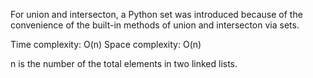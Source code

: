 For union and intersecton, a Python set was introduced because of the convenience of the built-in methods of union and intersecton via sets.

Time complexity: O(n)
Space complexity: O(n)

n is the number of the total elements in two linked lists.
